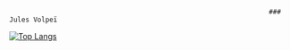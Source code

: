                                                                      ### Jules Volpeï


[![Top Langs](https://github-readme-stats.vercel.app/api/top-langs/?username=JulesVolpei&layout=compact)](https://github.com/anuraghazra/github-readme-stats)
